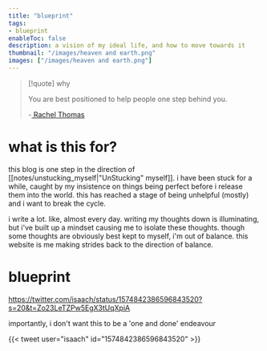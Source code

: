 ```yaml
---
title: "blueprint"
tags:
- blueprint
enableToc: false
description: a vision of my ideal life, and how to move towards it 
thumbnail: "/images/heaven and earth.png"
images: ["/images/heaven and earth.png"]
---
```


> [!quote] why
>
> You are best positioned to help people one step behind you.
> 
> -[ Rachel Thomas](https://medium.com/@racheltho/why-you-yes-you-should-blog-7d2544ac1045)

# what is this for?
this blog is one step in the direction of [[notes/unstucking_myself|"UnStucking" myself]]. i have been stuck for a while, caught by my insistence on things being perfect before i release them into the world. this has reached a stage of being unhelpful (mostly) and i want to break the cycle. 

i write a lot. like, almost every day. writing my thoughts down is illuminating, but i've built up a mindset causing me to isolate these thoughts. though some thoughts are obviously best kept to myself, i'm out of balance. this website is me making strides back to the direction of balance.

# blueprint

https://twitter.com/isaach/status/1574842386596843520?s=20&t=Zo23LeTZPw5EgX3tUqXpiA

importantly, i don't want this to be a 'one and done' endeavour

{{< tweet user="isaach" id="1574842386596843520" >}}